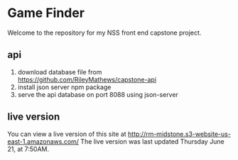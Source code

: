 # Game Finder

Welcome to the repository for my NSS front end capstone project.

## api

1. download database file from https://github.com/RileyMathews/capstone-api
1. install json server npm package
1. serve the api database on port 8088 using json-server

## live version

You can view a live version of this site at http://rm-midstone.s3-website-us-east-1.amazonaws.com/
The live version was last updated Thursday June 21, at 7:50AM.